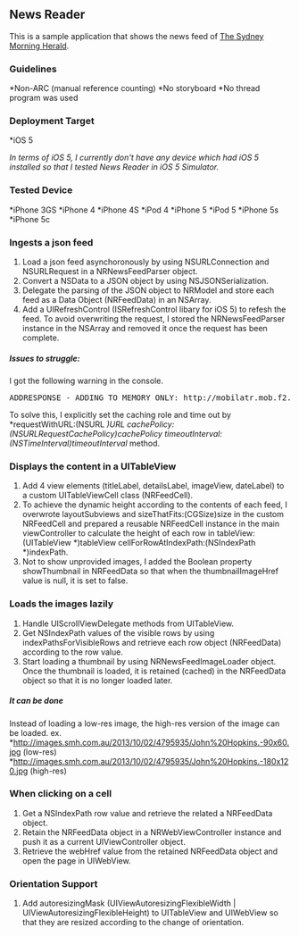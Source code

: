 ## News Reader

This is a sample application that shows the news feed of [The Sydney Morning Herald](http://www.smh.com.au/).


### Guidelines

*Non-ARC (manual reference counting)
*No storyboard
*No thread program was used


### Deployment Target
*iOS 5

*In terms of iOS 5, I currently don't have any device which had iOS 5 installed so that I tested News Reader in iOS 5 Simulator.*


### Tested Device
*iPhone 3GS
*iPhone 4
*iPhone 4S
*iPod 4
*iPhone 5
*iPod 5
*iPhone 5s
*iPhone 5c


### Ingests a json feed

1. Load a json feed asynchoronously by using NSURLConnection and NSURLRequest in a NRNewsFeedParser object.
2. Convert a NSData to a JSON object by using NSJSONSerialization. 
3. Delegate the parsing of the JSON object to NRModel and store each feed as a Data Object (NRFeedData) in an NSArray.
3. Add a UIRefreshControl (ISRefreshControl libary for iOS 5) to refesh the feed. To avoid overwriting the request, I stored the NRNewsFeedParser instance in the NSArray and removed it once the request has been complete.

##### Issues to struggle:
I got the following warning in the console.
<pre>
ADDRESPONSE - ADDING TO MEMORY ONLY: http://mobilatr.mob.f2.com.au/services/views/9.json
</pre>
To solve this, I explicitly set the caching role and time out by *requestWithURL:(NSURL *)URL cachePolicy:(NSURLRequestCachePolicy)cachePolicy timeoutInterval:(NSTimeInterval)timeoutInterval* method.


### Displays the content in a UITableView

1. Add 4 view elements (titleLabel, detailsLabel, imageView, dateLabel) to a custom UITableViewCell class (NRFeedCell).
2. To achieve the dynamic height according to the contents of each feed, I overwrote layoutSubviews and sizeThatFits:(CGSize)size in the custom NRFeedCell and prepared a reusable NRFeedCell instance in the main viewController to calculate the height of each row in tableView:(UITableView *)tableView cellForRowAtIndexPath:(NSIndexPath *)indexPath.
3. Not to show unprovided images, I added the Boolean property showThumbnail in NRFeedData so that when the thumbnailImageHref value is null, it is set to false.


### Loads the images lazily

1. Handle UIScrollViewDelegate methods from UITableView.
2. Get NSIndexPath values of the visible rows by using indexPathsForVisibleRows and retrieve each row object (NRFeedData) according to the row value.
3. Start loading a thumbnail by using NRNewsFeedImageLoader object. Once the thumbnail is loaded, it is retained (cached) in the NRFeedData object so that it is no longer loaded later.

##### It can be done
Instead of loading a low-res image, the high-res version of the image can be loaded.
ex. 
*http://images.smh.com.au/2013/10/02/4795935/John%20Hopkins.-90x60.jpg (low-res)
*http://images.smh.com.au/2013/10/02/4795935/John%20Hopkins.-180x120.jpg (high-res)


### When clicking on a cell

1. Get a NSIndexPath row value and retrieve the related a NRFeedData object. 
2. Retain the NRFeedData object in a NRWebViewController instance and push it as a current UIViewController object.
3. Retrieve the webHref value from the retained NRFeedData object and open the page in UIWebView.


### Orientation Support

1. Add autoresizingMask (UIViewAutoresizingFlexibleWidth | UIViewAutoresizingFlexibleHeight) to UITableView and UIWebView so that they are resized according to the change of orientation.